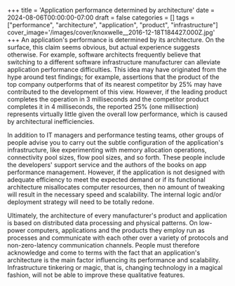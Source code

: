 +++
title = 'Application performance determined by architecture'
date = 2024-08-06T00:00:00-07:00
draft = false
categories = []
tags = ["performance", "architecture", "application", "product", "infrastructure"]
cover_image='/images/cover/knoxwelle__2016-12-18T184427.000Z.jpg'
+++
An application's performance is determined by its architecture. On the surface, this claim seems obvious, but actual experience suggests otherwise. For example, software architects frequently believe that switching to a different software infrastructure manufacturer can alleviate application performance difficulties. This idea may have originated from the hype around test findings; for example, assertions that the product of the top company outperforms that of its nearest competitor by 25% may have contributed to the development of this view. However, if the leading product completes the operation in 3 milliseconds and the competitor product completes it in 4 milliseconds, the reported 25% (one millisection) represents virtually little given the overall low performance, which is caused by architectural inefficiencies.

In addition to IT managers and performance testing teams, other groups of people advise you to carry out the subtle configuration of the application's infrastructure, like experimenting with memory allocation operations, connectivity pool sizes, flow pool sizes, and so forth. These people include the developers' support service and the authors of the books on app performance management. However, if the application is not designed with adequate efficiency to meet the expected demand or if its functional architecture misallocates computer resources, then no amount of tweaking will result in the necessary speed and scalability. The internal logic and/or deployment strategy will need to be totally redone.

Ultimately, the architecture of every manufacturer's product and application is based on distributed data processing and physical patterns. On low-power computers, applications and the products they employ run as processes and communicate with each other over a variety of protocols and non-zero-latency communication channels. People must therefore acknowledge and come to terms with the fact that an application's architecture is the main factor influencing its performance and scalability. Infrastructure tinkering or magic, that is, changing technology in a magical fashion, will not be able to improve these qualitative features.